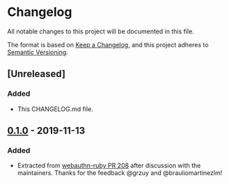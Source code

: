# Changelog
All notable changes to this project will be documented in this file.

The format is based on [Keep a Changelog](https://keepachangelog.com/en/1.0.0/),
and this project adheres to [Semantic Versioning](https://semver.org/spec/v2.0.0.html).

## [Unreleased]
### Added
- This CHANGELOG.md file.

## [0.1.0] - 2019-11-13
### Added
- Extracted from [webauthn-ruby PR 208](https://github.com/cedarcode/webauthn-ruby/pull/208) after discussion with the maintainers. Thanks for the feedback @grzuy and @brauliomartinezlm!

[0.1.0]: https://github.com/bdewater/fido_metadata/releases/tag/v0.1.0
